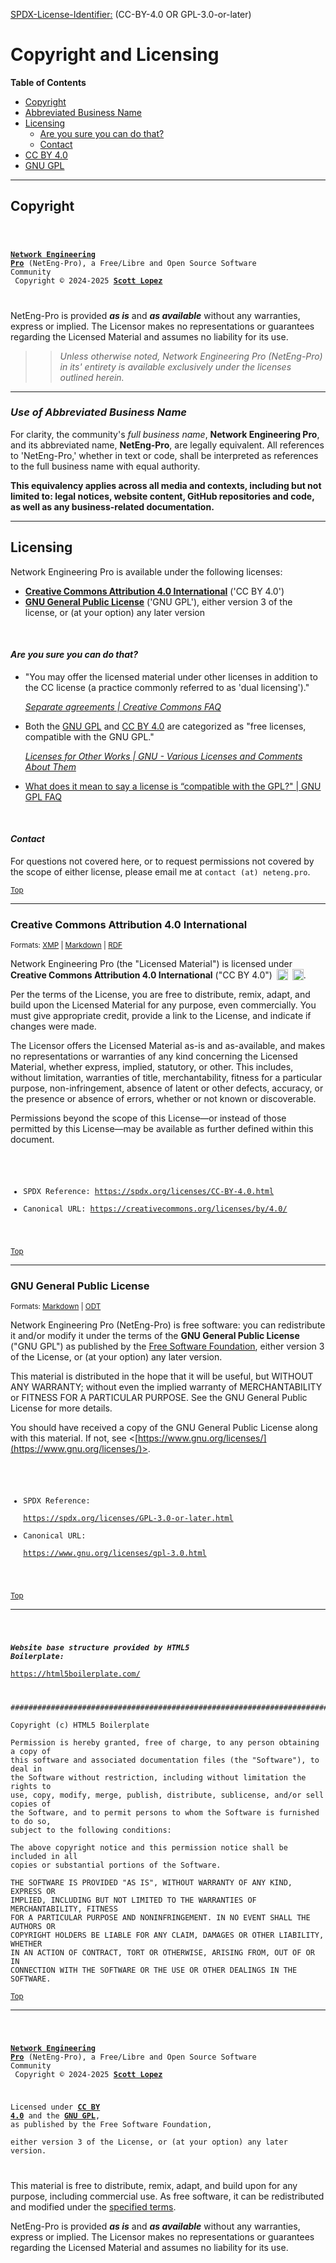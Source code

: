 <!-- SPDX-License-Identifier: (CC-BY-4.0 OR GPL-3.0-or-later) -->
<!-- This file is part of Network Engineering Pro -->
<!--

Network Engineering Pro (NetEng-Pro), a Free/Libre and Open Source Community
Copyright © 2024 Scott Lopez

---

I. Creative Commons Attribution 4.0 International

Network Engineering Pro (the "Licensed Material") is licensed under Creative Commons Attribution 4.0 International ("CC BY 4.0").
To view a copy of this license, visit https://creativecommons.org/licenses/by/4.0/.

Per the terms of the License, you are free to distribute, remix, adapt, and build upon the Licensed Material for any purpose, even commercially.
You must give appropriate credit, provide a link to the License, and indicate if changes were made.

The Licensor offers the Licensed Material as-is and as-available, and makes no representations or warranties of any kind concerning the Licensed Material, whether express, implied, statutory, or other. This includes, without limitation, warranties of title, merchantability, fitness for a particular purpose, non-infringement, absence of latent or other defects, accuracy, or the presence or absence of errors, whether or not known or discoverable.

Permissions beyond the scope of this License—or instead of those permitted by this License—may be available as further defined within this document.

  SPDX Reference: https://spdx.org/licenses/CC-BY-4.0.html
  Canonical URL: https://creativecommons.org/licenses/by/4.0/

---

II. GNU General Public License

Network Engineering Pro is free software: you can redistribute it and/or modify it under the terms of the GNU General Public License ("GNU GPL") as published by the Free Software Foundation, either version 3 of the License, or (at your option) any later version.

This material is distributed in the hope that it will be useful, but WITHOUT ANY WARRANTY; without even the implied warranty of MERCHANTABILITY or
FITNESS FOR A PARTICULAR PURPOSE.

See the GNU General Public License for more details.

  SPDX Reference: https://spdx.org/licenses/GPL-3.0-or-later.html
  Canonical URL: https://www.gnu.org/licenses/gpl-3.0.html

---

Author: Scott Lopez
Email: <contact@neteng.pro>
Web: <https://bio.neteng.pro>

-->

<a href="https://spdx.dev/learn/handling-license-info/">SPDX-License-Identifier:</a>
(CC-BY-4.0 OR GPL-3.0-or-later)

# <a id="top">Copyright and Licensing</a>

**Table of Contents**

- [Copyright](#copyright)
- [Abbreviated Business Name](#neteng-pro)
- [Licensing](#licensing)
  - [Are you sure you can do that?](#questions)
  - [Contact](#contact)
- [CC BY 4.0](#cc-by)
- [GNU GPL](#gnu-gpl)

---

## <a id="copyright">Copyright</a>

<code style="height: 50vh; width: 100%; background: transparent; border: none; border-radius: 0; resize: none; outline: none;">

**[Network Engineering Pro](https://neteng.pro/)** (NetEng-Pro), a Free/Libre
and Open Source Software Community<br />
Copyright &copy; 2024-2025 **[Scott Lopez](https://bio.neteng.pro)**

</code>

NetEng-Pro is provided **_as is_** and **_as available_** without any warranties, express or implied. The Licensor makes no representations or guarantees regarding the Licensed Material and assumes no liability for its use.

> > _Unless otherwise noted, Network Engineering Pro (NetEng-Pro) in its'
> > entirety is available exclusively under the licenses outlined herein._

---

### <a id="neteng-pro">_Use of Abbreviated Business Name_</a>

For clarity, the community's _full business name_, **Network Engineering Pro**, and its abbreviated name, **NetEng-Pro**, are legally equivalent. All references to 'NetEng-Pro,' whether in text or code, shall be interpreted as references to the full business name with equal authority.

**This equivalency applies across all media and contexts, including but not limited to: legal notices, website content, GitHub repositories and code, as well as any business-related documentation.**

---

## <a id="licensing">Licensing</a>

Network Engineering Pro is available under the following licenses:

- **[Creative Commons Attribution 4.0 International](#cc-by)** ('CC BY 4.0')
- **[GNU General Public License](#gnu-gpl)** ('GNU GPL'), either version 3 of
  the license, or (at your option) any later version

&nbsp;

#### <a id="questions">_Are you sure you can do that?_</a>

- "You may offer the licensed material under other licenses in addition to the CC license (a practice commonly referred to as 'dual licensing')."

  _[Separate agreements | Creative Commons FAQ](https://creativecommons.org/faq/#can-i-enter-into-separate-or-supplemental-agreements-with-users-of-my-work)_

- Both the [GNU GPL](https://www.gnu.org/licenses/license-list.html#GPLOther) and [CC BY 4.0](https://www.gnu.org/licenses/license-list.html#ccby) are categorized as "free licenses, compatible with the GNU GPL."

  _[Licenses for Other Works | GNU - Various Licenses and Comments About Them](https://www.gnu.org/licenses/license-list.html#OtherLicenses)_

- [What does it mean to say a license is “compatible with the GPL?" | GNU GPL FAQ](https://www.gnu.org/licenses/gpl-faq.html#WhatDoesCompatMean)

&nbsp;

#### <a id="contact">_Contact_</a>

For questions not covered here, or to request permissions not covered by the
scope of either license, please email me at `contact (at) neteng.pro`.

<sub>[Top](#top)</sub>

---

### <a id="cc-by">Creative Commons Attribution 4.0 International</a>

<sup>Formats: [XMP](assets/license/CC-BY-4.0.xmp) |
[Markdown](assets/license/CC-BY-4.0.md) |
[RDF](assets/license/CC-BY-4.0.rdf)</sup>

Network Engineering Pro (the "Licensed Material") is licensed under **Creative
Commons Attribution 4.0 International** ("CC BY 4.0")
[<img style="display: inline-block; height: 18px !important; margin-left: 3px; vertical-align: text-bottom; text-decoration: none;" src="https://mirrors.creativecommons.org/presskit/icons/cc.svg" alt="CC" />](https://creativecommons.org/licenses/by/4.0/)
[<img style="display: inline-block; height: 18px !important; margin-left: 3px; vertical-align: text-bottom; text-decoration: none;" src="https://mirrors.creativecommons.org/presskit/icons/by.svg" alt="BY" />](https://creativecommons.org/licenses/by/4.0/).

Per the terms of the License, you are free to distribute, remix, adapt, and build upon the Licensed Material for any purpose, even commercially. You must give appropriate credit, provide a link to the License, and indicate if changes were made.

The Licensor offers the Licensed Material as-is and as-available, and makes no representations or warranties of any kind concerning the Licensed Material, whether express, implied, statutory, or other. This includes, without limitation, warranties of title, merchantability, fitness for a particular purpose, non-infringement, absence of latent or other defects, accuracy, or the presence or absence of errors, whether or not known or discoverable.

Permissions beyond the scope of this License—or instead of those permitted by this License—may be available as further defined within this document.

<code style="height: 50vh; width: 100%; background: transparent; border: none; border-radius: 0; resize: none; outline: none;">

- SPDX Reference: <https://spdx.org/licenses/CC-BY-4.0.html>
- Canonical URL: <https://creativecommons.org/licenses/by/4.0/>

</code>

<sub>[Top](#top)</sub>

---

### <a id="gnu-gpl">GNU General Public License</a>

<sup>Formats: [Markdown](assets/license/COPYING.md) | [ODT](assets/license/COPYING.odt)</sup>

Network Engineering Pro (NetEng-Pro) is free software: you can redistribute it and/or modify it under the terms of the **GNU General Public License** ("GNU GPL") as published by the [Free Software Foundation](https://www.fsf.org/), either version 3 of the License, or (at your option) any later version.

This material is distributed in the hope that it will be useful, but WITHOUT ANY WARRANTY; without even the implied warranty of MERCHANTABILITY or FITNESS FOR A PARTICULAR PURPOSE. See the GNU General Public License for more details.

You should have received a copy of the GNU General Public License along with this material. If not, see <[https://www.gnu.org/licenses/](https://www.gnu.org/licenses/)>.

<code style="height: 50vh; width: 100%; background: transparent; border: none; border-radius: 0; resize: none; outline: none;">

- SPDX Reference:  
   <https://spdx.org/licenses/GPL-3.0-or-later.html>
- Canonical URL:  
   <https://www.gnu.org/licenses/gpl-3.0.html>

</code>

<sub>[Top](#top)</sub>

---

<code style="height: 50vh; width: 100%; background: transparent; border: none; border-radius: 0; resize: none; outline: none;">

_**Website base structure provided by HTML5 Boilerplate:**_  
<https://html5boilerplate.com/>

</code>

```
################################################################################

Copyright (c) HTML5 Boilerplate

Permission is hereby granted, free of charge, to any person obtaining a copy of
this software and associated documentation files (the "Software"), to deal in
the Software without restriction, including without limitation the rights to
use, copy, modify, merge, publish, distribute, sublicense, and/or sell copies of
the Software, and to permit persons to whom the Software is furnished to do so,
subject to the following conditions:

The above copyright notice and this permission notice shall be included in all
copies or substantial portions of the Software.

THE SOFTWARE IS PROVIDED "AS IS", WITHOUT WARRANTY OF ANY KIND, EXPRESS OR
IMPLIED, INCLUDING BUT NOT LIMITED TO THE WARRANTIES OF MERCHANTABILITY, FITNESS
FOR A PARTICULAR PURPOSE AND NONINFRINGEMENT. IN NO EVENT SHALL THE AUTHORS OR
COPYRIGHT HOLDERS BE LIABLE FOR ANY CLAIM, DAMAGES OR OTHER LIABILITY, WHETHER
IN AN ACTION OF CONTRACT, TORT OR OTHERWISE, ARISING FROM, OUT OF OR IN
CONNECTION WITH THE SOFTWARE OR THE USE OR OTHER DEALINGS IN THE SOFTWARE.
```

<sub>[Top](#top)</sub>

---

<code style="height: 50vh; width: 100%; background: transparent; border: none; border-radius: 0; resize: none; outline: none;">

**[Network Engineering Pro](https://neteng.pro)** (NetEng-Pro), a Free/Libre
and Open Source Software Community<br />
Copyright &copy; 2024-2025 **[Scott Lopez](https://bio.neteng.pro)**

Licensed under **[CC BY 4.0](https://creativecommons.org/licenses/by/4.0/)** and
the **[GNU GPL](https://www.gnu.org/licenses/gpl-3.0.html)**, as published
by the Free Software Foundation,  
either version 3 of the License, or (at your option) any later version.

</code>

This material is free to distribute, remix, adapt, and build upon for any
purpose, including commercial use. As free software, it can be redistributed and
modified under the [specified terms](#gnu-gpl).

NetEng-Pro is provided **_as is_** and **_as available_** without any
warranties, express or implied. The Licensor makes no representations or
guarantees regarding the Licensed Material and assumes no liability for its use.
